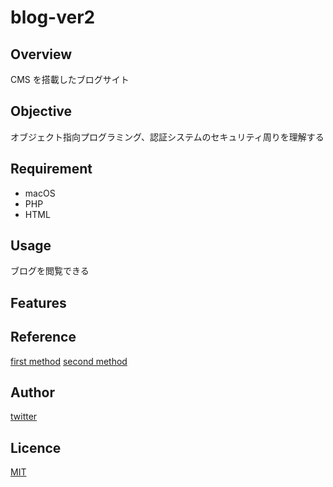 # blog-ver2

## Overview

CMS を搭載したブログサイト

## Objective

オブジェクト指向プログラミング、認証システムのセキュリティ周りを理解する

## Requirement

- macOS
- PHP
- HTML

## Usage

ブログを閲覧できる

## Features

## Reference

[first method](https://github.com/panique/php-login-one-file)
[second method](https://www.youtube.com/watch?v=BaEm2Qv14oU)

## Author

[twitter](https://twitter.com)

## Licence

[MIT](https://......)

